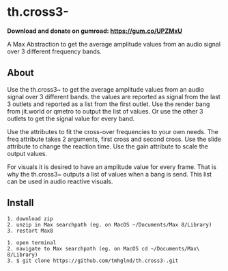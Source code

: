 # th.cross3-

**Download and donate on gumroad: https://gum.co/UPZMxU**

A Max Abstraction to get the average amplitude values from an audio signal over 3 different frequency bands.

## About

Use the th.cross3~ to get the average amplitude values from an audio signal over 3 different bands. the values are reported as signal from the last 3 outlets and reported as a list from the first outlet. Use the render bang from jit.world or qmetro to output the list of values. Or use the other 3 outlets to get the signal value for every band.

Use the attributes to fit the cross-over frequencies to your own needs. The freq attribute takes 2 arguments, first cross and second cross. Use the slide attribute to change the reaction time. Use the gain attribute to scale the output values.

For visuals it is desired to have an amplitude value for every frame. That is why the th.cross3~ outputs a list of values when a bang is send. This list can be used in audio reactive visuals.

## Install

```
1. download zip 
2. unzip in Max searchpath (eg. on MacOS ~/Documents/Max 8/Library)
3. restart Max8
```

```
1. open terminal
2. navigate to Max searchpath (eg. on MacOS cd ~/Documents/Max\ 8/Library)
3. $ git clone https://github.com/tmhglnd/th.cross3-.git
```
